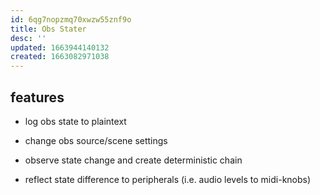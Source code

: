 ```yaml
---
id: 6qg7nopzmq70xwzw55znf9o
title: Obs Stater
desc: ''
updated: 1663944140132
created: 1663082971038
---
```


## features
- log obs state to plaintext
- change obs source/scene settings
- observe state change and create deterministic chain

- reflect state difference to peripherals
  (i.e. audio levels to midi-knobs)
